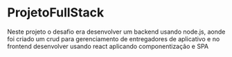 # ProjetoFullStack
Neste projeto o desafio era desenvolver um backend usando node.js, aonde foi criado um crud para gerenciamento de entregadores de aplicativo e no frontend desenvolver usando react aplicando componentização e SPA
